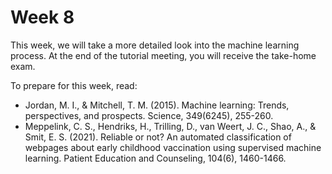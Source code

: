 # Week 8

This week, we will take a more detailed look into the machine learning process. At the end of the tutorial meeting, you will receive the take-home exam.

To prepare for this week, read:
- Jordan, M. I., & Mitchell, T. M. (2015). Machine learning: Trends, perspectives, and prospects. Science, 349(6245), 255-260.
- Meppelink, C. S., Hendriks, H., Trilling, D., van Weert, J. C., Shao, A., & Smit, E. S. (2021). Reliable or not? An automated classification of webpages about early childhood vaccination using supervised machine learning. Patient Education and Counseling, 104(6), 1460-1466.
